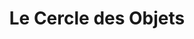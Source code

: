 ---
title: "Le Cercle des Objets"
url: /arras/le-cercle-des-objets-avenue-fernand-lobbedez/
shop: Gebrauchtwaren
---